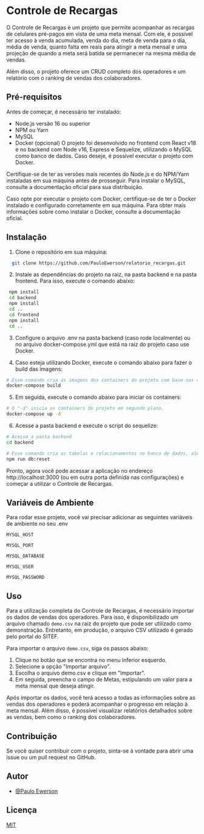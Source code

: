 # Controle de Recargas

O Controle de Recargas é um projeto que permite acompanhar as recargas de celulares pré-pagos em vista de uma meta mensal. Com ele, é possível ter acesso à venda acumulada, venda do dia, meta de venda para o dia, média de venda, quanto falta em reais para atingir a meta mensal e uma projeção de quando a meta será batida se permanecer na mesma média de vendas.

Além disso, o projeto oferece um CRUD completo dos operadores e um relatório com o ranking de vendas dos colaboradores.

## Pré-requisitos
Antes de começar, é necessário ter instalado:

- Node.js versão 16 ou superior
- NPM ou Yarn
- MySQL
- Docker (opcional)
O projeto foi desenvolvido no frontend com React v18 e no backend com Node v16, Express e Sequelize, utilizando o MySQL como banco de dados. Caso deseje, é possível executar o projeto com Docker.

Certifique-se de ter as versões mais recentes do Node.js e do NPM/Yarn instaladas em sua máquina antes de prosseguir. Para instalar o MySQL, consulte a documentação oficial para sua distribuição.

Caso opte por executar o projeto com Docker, certifique-se de ter o Docker instalado e configurado corretamente em sua máquina. Para obter mais informações sobre como instalar o Docker, consulte a documentação oficial.

## Instalação

1. Clone o repositório em sua máquina:

``` bash
  git clone https://github.com/PauloEwerson/relatorio_recargas.git
```

2. Instale as dependências do projeto na raiz, na pasta backend e na pasta frontend. Para isso, execute o comando abaixo:

``` bash
 npm install
 cd backend
 npm install
 cd ..
 cd frontend
 npm install
 cd ..
```

3. Configure o arquivo .env na pasta backend (caso rode localmente) ou no arquivo docker-compose.yml que está na raiz do projeto caso use Docker.

4. Caso esteja utilizando Docker, execute o comando abaixo para fazer o build das imagens:

``` bash
# Esse comando cria as imagens dos containers do projeto com base nas configurações definidas no arquivo docker-compose.yml.
docker-compose build
```
5. Em seguida, execute o comando abaixo para iniciar os containers:

``` bash
# O "-d" inicia os containers do projeto em segundo plano.
docker-compose up -d
```

6. Acesse a pasta backend e execute o script do sequelize:

``` bash
# Acessa a pasta backend
cd backend

# Esse comando cria as tabelas e relacionamentos no banco de dados, além de popular algumas informações iniciais.
npm run db:reset
```
Pronto, agora você pode acessar a aplicação no endereço http://localhost:3000 (ou em outra porta definida nas configurações) e começar a utilizar o Controle de Recargas.

## Variáveis de Ambiente

Para rodar esse projeto, você vai precisar adicionar as seguintes variáveis de ambiente no seu .env

`MYSQL_HOST`

`MYSQL_PORT`

`MYSQL_DATABASE`

`MYSQL_USER`

`MYSQL_PASSWORD`

## Uso

Para a utilização completa do Controle de Recargas, é necessário importar os dados de vendas dos operadores. Para isso, é disponibilizado um arquivo chamado `demo.csv` na raiz do projeto que pode ser utilizado como demonstração. Entretanto, em produção, o arquivo CSV utilizado é gerado pelo portal do SITEF.

Para importar o arquivo `demo.csv`, siga os passos abaixo:

1. Clique no botão que se encontra no menu inferior esquerdo.
2. Selecione a opção "Importar arquivo".
3. Escolha o arquivo demo.csv e clique em "Importar".
4. Em seguida, preencha o campo de Metas, estipulando um valor para a meta mensal que deseja atingir.

Após importar os dados, você terá acesso a todas as informações sobre as vendas dos operadores e poderá acompanhar o progresso em relação à meta mensal. Além disso, é possível visualizar relatórios detalhados sobre as vendas, bem como o ranking dos colaboradores.

## Contribuição

Se você quiser contribuir com o projeto, sinta-se à vontade para abrir uma issue ou um pull request no GitHub.

## Autor

- [@Paulo Ewerson](https://www.github.com/PauloEwerson)

## Licença

[MIT](https://choosealicense.com/licenses/mit/)